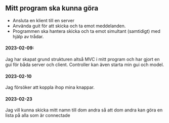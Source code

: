 ## Mitt program ska kunna göra

* Ansluta en klient till en server
* Använda guit för att skicka och ta emot meddelanden.
* Programmen ska hantera skicka och ta emot simultant (samtidigt) med hjälp av trådar.

#### 2023-02-09: 
Jag har skapat grund strukturen altså MVC i mitt program och har gjort en gui för båda server och client. Controller kan även starta min gui och model.

#### 2023-02-10
Jag försöker att koppla ihop mina knappar.

#### 2023-02-23
Jag vill kunna skicka mitt namn till dom andra så att dom andra kan göra en lista på alla som är connectade